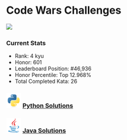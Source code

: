 # Code Wars Challenges

<a href='https://www.codewars.com/users/CasperKristiansson'>
  <img src="https://www.codewars.com/users/CasperKristiansson/badges/large">
</a>

### Current Stats
- Rank: 4 kyu
- Honor: 601
- Leaderboard Position: #46,936
- Honor Percentile: Top 12.968%
- Total Completed Kata: 26

### <img src="https://raw.githubusercontent.com/devicons/devicon/master/icons/python/python-original.svg" alt="python" width="40" height="40"/> [Python Solutions](Python)
### <img src="https://raw.githubusercontent.com/devicons/devicon/master/icons/java/java-original.svg" alt="java" width="40" height="40"/> [Java Solutions](Java)
